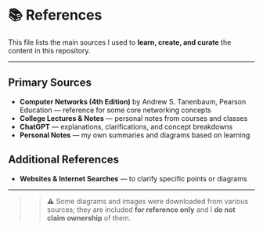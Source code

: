 # 📚 References

This file lists the main sources I used to **learn, create, and curate** the content in this repository.  

---

## Primary Sources
- **Computer Networks (4th Edition)** by Andrew S. Tanenbaum, Pearson Education — reference for some core networking concepts  
- **College Lectures & Notes** — personal notes from courses and classes
- **ChatGPT** — explanations, clarifications, and concept breakdowns   
- **Personal Notes** — my own summaries and diagrams based on learning  

## Additional References
- **Websites & Internet Searches** — to clarify specific points or diagrams  

---

> > ⚠️ Some diagrams and images were downloaded from various sources; they are included **for reference only** and I **do not claim ownership** of them.
